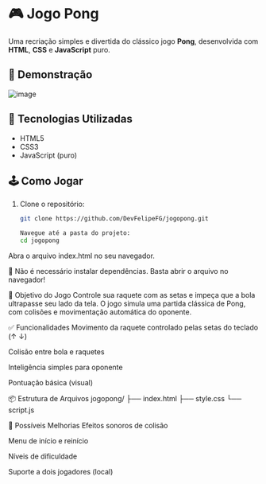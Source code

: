 # 🎮 Jogo Pong

Uma recriação simples e divertida do clássico jogo **Pong**, desenvolvida com **HTML**, **CSS** e **JavaScript** puro.

## 📸 Demonstração

![image](https://github.com/user-attachments/assets/0d0869f6-41cf-4ea0-a38a-beee31a58156)


## 🚀 Tecnologias Utilizadas

- HTML5
- CSS3
- JavaScript (puro)

## 🕹️ Como Jogar

1. Clone o repositório:
   ```bash
   git clone https://github.com/DevFelipeFG/jogopong.git

   Navegue até a pasta do projeto:
   cd jogopong
   
Abra o arquivo index.html no seu navegador.

📌 Não é necessário instalar dependências. Basta abrir o arquivo no navegador!

🎯 Objetivo do Jogo
Controle sua raquete com as setas e impeça que a bola ultrapasse seu lado da tela. O jogo simula uma partida clássica de Pong, com colisões e movimentação automática do oponente.

✅ Funcionalidades
Movimento da raquete controlado pelas setas do teclado (↑ ↓)

Colisão entre bola e raquetes

Inteligência simples para oponente

Pontuação básica (visual)

📦 Estrutura de Arquivos
jogopong/
├── index.html
├── style.css
└── script.js

📌 Possíveis Melhorias
Efeitos sonoros de colisão

Menu de início e reinício

Níveis de dificuldade

Suporte a dois jogadores (local)


